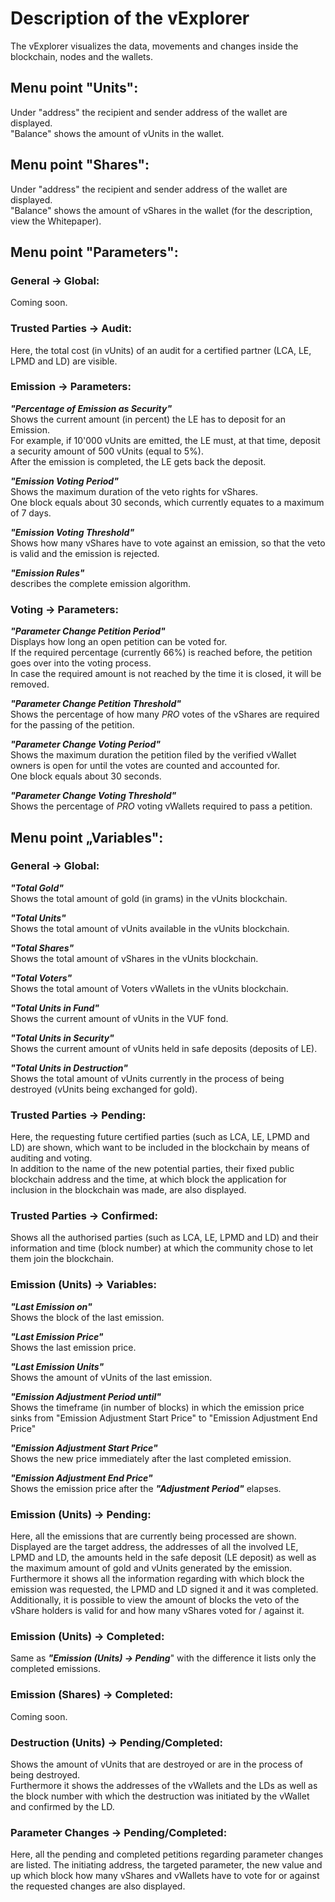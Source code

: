 # Description of the vExplorer #

The vExplorer visualizes the data, movements and changes inside the blockchain, nodes and the wallets.

## Menu point &quot;Units&quot;: ##

Under &quot;address&quot; the recipient and sender address of the wallet are displayed.  
&quot;Balance&quot; shows the amount of vUnits in the wallet.

## Menu point &quot;Shares&quot;: ##

Under &quot;address&quot; the recipient and sender address of the wallet are displayed.  
&quot;Balance&quot; shows the amount of vShares in the wallet (for the description, view the Whitepaper).

## Menu point &quot;Parameters&quot;: ##

### General -&gt; Global: ###

Coming soon.

### Trusted Parties -&gt; Audit: ###

Here, the total cost (in vUnits) of an audit for a certified partner (LCA, LE, LPMD and LD) are visible.

### Emission -&gt; Parameters: ###

*__&quot;Percentage of Emission as Security&quot;__*  
Shows the current amount (in percent) the LE has to deposit for an Emission.  
For example, if 10&#39;000 vUnits are emitted, the LE must, at that time, deposit a security amount of 500 vUnits (equal to 5%).  
After the emission is completed, the LE gets back the deposit.

*__&quot;Emission Voting Period&quot;__*  
Shows the maximum duration of the veto rights for vShares.  
One block equals about 30 seconds, which currently equates to a maximum of 7 days.

*__&quot;Emission Voting Threshold&quot;__*  
Shows how many vShares have to vote against an emission, so that the veto is valid and the emission is rejected.

*__&quot;Emission Rules&quot;__*  
describes the complete emission algorithm.

### Voting -&gt; Parameters: ###

*__&quot;Parameter Change Petition Period&quot;__*  
Displays how long an open petition can be voted for.  
If the required percentage (currently 66%) is reached before, the petition goes over into the voting process.  
In case the required amount is not reached by the time it is closed, it will be removed.

*__&quot;Parameter Change Petition Threshold&quot;__*  
Shows the percentage of how many *PRO* votes of the vShares are required for the passing of the petition.

*__&quot;Parameter Change Voting Period&quot;__*  
Shows the maximum duration the petition filed by the verified vWallet owners is open for until the votes are counted and accounted for.  
One block equals about 30 seconds.

*__&quot;Parameter Change Voting Threshold&quot;__*  
Shows the percentage of *PRO* voting vWallets required to pass a petition.

## Menu point „Variables&quot;: ##

### General -&gt; Global: ###

*__&quot;Total Gold&quot;__*  
Shows the total amount of gold (in grams) in the vUnits blockchain.

*__&quot;Total Units&quot;__*  
Shows the total amount of vUnits available in the vUnits blockchain.

*__&quot;Total Shares&quot;__*  
Shows the total amount of vShares in the vUnits blockchain.

*__&quot;Total Voters&quot;__*  
Shows the total amount of Voters vWallets in the vUnits blockchain.

*__&quot;Total Units in Fund&quot;__*  
Shows the current amount of vUnits in the VUF fond.

*__&quot;Total Units in Security&quot;__*  
Shows the current amount of vUnits held in safe deposits (deposits of LE).

*__&quot;Total Units in Destruction&quot;__*  
Shows the total amount of vUnits currently in the process of being destroyed (vUnits being exchanged for gold).

### Trusted Parties -&gt; Pending: ###

Here, the requesting future certified parties (such as LCA, LE, LPMD and LD) are shown, which want to be included in the blockchain by means of auditing and voting.  
In addition to the name of the new potential parties, their fixed public blockchain address and the time, at which block the application for inclusion in the blockchain was made, are also displayed.

### Trusted Parties -&gt; Confirmed: ###

Shows all the authorised parties (such as LCA, LE, LPMD and LD) and their information and time (block number) at which the community chose to let them join the blockchain. 

### Emission (Units) -&gt; Variables: ###

*__&quot;Last Emission on&quot;__*  
Shows the block of the last emission.

*__&quot;Last Emission Price&quot;__*  
Shows the last emission price.

*__&quot;Last Emission Units&quot;__*  
Shows the amount of vUnits of the last emission.

*__&quot;Emission Adjustment Period until&quot;__*  
Shows the timeframe (in number of blocks) in which the emission price sinks from &quot;Emission Adjustment Start Price&quot; to &quot;Emission Adjustment End Price&quot;

*__&quot;Emission Adjustment Start Price&quot;__*  
Shows the new price immediately after the last completed emission.

*__&quot;Emission Adjustment End Price&quot;__*  
Shows the emission price after the *__&quot;Adjustment Period&quot;__* elapses.

### Emission (Units) -&gt; Pending: ###

Here, all the emissions that are currently being processed are shown.  
Displayed are the target address, the addresses of all the involved LE, LPMD and LD, the amounts held in the safe deposit (LE deposit) as well as the maximum amount of gold and vUnits generated by the emission.
Furthermore it shows all the information regarding with which block the emission was requested, the LPMD and LD signed it and it was completed. Additionally, it is possible to view the amount of blocks the veto of the vShare holders is valid for and how many vShares voted for / against it.

### Emission (Units) -&gt; Completed: ###
Same as *__&quot;Emission (Units) -&gt; Pending__*&quot; with the difference it lists only the completed emissions.

### Emission (Shares) -&gt; Completed: ###
Coming soon.

### Destruction (Units) -&gt; Pending/Completed: ###
Shows the amount of vUnits that are destroyed or are in the process of being destroyed.  
Furthermore it shows the addresses of the vWallets and the LDs as well as the block number with which the destruction was initiated by the vWallet and confirmed by the LD.

### Parameter Changes -&gt; Pending/Completed: ###
Here, all the pending and completed petitions regarding parameter changes are listed. The initiating address, the targeted parameter, the new value and up which block how many vShares and vWallets have to vote for or against the requested changes are also displayed.
